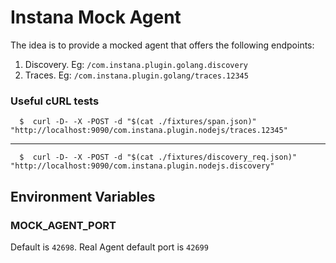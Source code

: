 # Instana Mock Agent

The idea is to provide a mocked agent that offers the following endpoints:

1. Discovery. Eg: `/com.instana.plugin.golang.discovery`
1. Traces. Eg: `/com.instana.plugin.golang/traces.12345`

### Useful cURL tests

      $  curl -D- -X -POST -d "$(cat ./fixtures/span.json)" "http://localhost:9090/com.instana.plugin.nodejs/traces.12345"
---
      $  curl -D- -X -POST -d "$(cat ./fixtures/discovery_req.json)" "http://localhost:9090/com.instana.plugin.nodejs.discovery"


## Environment Variables

### MOCK_AGENT_PORT

Default is `42698`. Real Agent default port is `42699`



